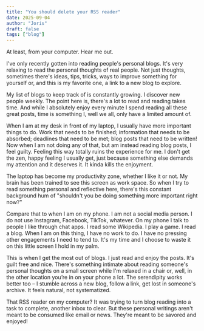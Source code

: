 ```yaml
---
title: "You should delete your RSS reader"
date: 2025-09-04
author: "Joris"
draft: false
tags: ["blog"]
---
```


At least, from your computer. Hear me out.

I've only recently gotten into reading people's personal blogs. It's very relaxing to read the personal thoughts of real people. Not just thoughts, sometimes there's ideas, tips, tricks, ways to improve something for yourself or, and this is my favorite one, a link to a new blog to explore.

My list of blogs to keep track of is constantly growing. I discover new people weekly. The point here is, there's a lot to read and reading takes time. And while I absolutely enjoy every minute I spend reading all these great posts, time is something I, well we all, only have a limited amount of.

When I am at my desk in front of my laptop, I usually have more important things to do. Work that needs to be finished; information that needs to be absorbed; deadlines that need to be met; blog posts that need to be written! Now when I am not doing any of that, but am instead reading blog posts, I feel guilty. Feeling this way totally ruins the experience for me. I don't get the zen, happy feeling I usually get, just because something else demands my attention and it deserves it. It kinda kills the enjoyment.

The laptop has become my productivity zone, whether I like it or not. My brain has been trained to see this screen as work space. So when I try to read something personal and reflective here, there's this constant background hum of "shouldn't you be doing something more important right now?"

Compare that to when I am on my phone. I am not a social media person. I do not use Instagram, Facebook, TikTok, whatever. On my phone I talk to people I like through chat apps. I read some Wikipedia. I play a game. I read a blog. When I am on this thing, I have no work to do. I have no pressing other engagements I need to tend to. It's my time and I choose to waste it on this little screen I hold in my palm.

This is when I get the most out of blogs. I just read and enjoy the posts. It's guilt free and nice. There's something intimate about reading someone's personal thoughts on a small screen while I'm relaxed in a chair or, well, in the other location you’re in on your phone a lot. The serendipity works better too – I stumble across a new blog, follow a link, get lost in someone's archive. It feels natural, not systematized.

That RSS reader on my computer? It was trying to turn blog reading into a task to complete, another inbox to clear. But these personal writings aren't meant to be consumed like email or news. They're meant to be savored and enjoyed!
